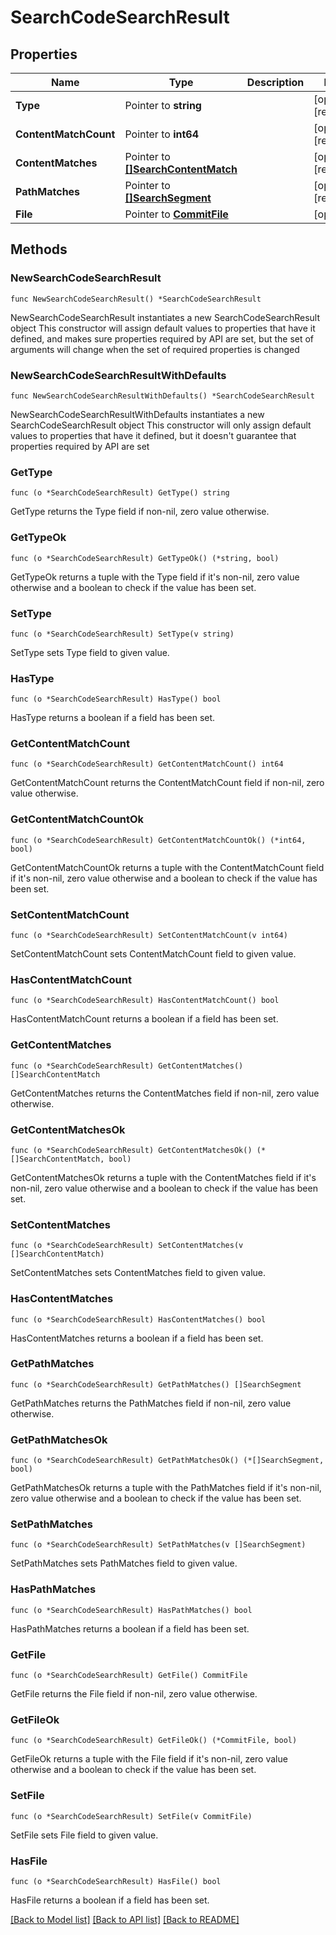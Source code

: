 # SearchCodeSearchResult

## Properties

Name | Type | Description | Notes
------------ | ------------- | ------------- | -------------
**Type** | Pointer to **string** |  | [optional] [readonly] 
**ContentMatchCount** | Pointer to **int64** |  | [optional] [readonly] 
**ContentMatches** | Pointer to [**[]SearchContentMatch**](SearchContentMatch.md) |  | [optional] [readonly] 
**PathMatches** | Pointer to [**[]SearchSegment**](SearchSegment.md) |  | [optional] [readonly] 
**File** | Pointer to [**CommitFile**](CommitFile.md) |  | [optional] 

## Methods

### NewSearchCodeSearchResult

`func NewSearchCodeSearchResult() *SearchCodeSearchResult`

NewSearchCodeSearchResult instantiates a new SearchCodeSearchResult object
This constructor will assign default values to properties that have it defined,
and makes sure properties required by API are set, but the set of arguments
will change when the set of required properties is changed

### NewSearchCodeSearchResultWithDefaults

`func NewSearchCodeSearchResultWithDefaults() *SearchCodeSearchResult`

NewSearchCodeSearchResultWithDefaults instantiates a new SearchCodeSearchResult object
This constructor will only assign default values to properties that have it defined,
but it doesn't guarantee that properties required by API are set

### GetType

`func (o *SearchCodeSearchResult) GetType() string`

GetType returns the Type field if non-nil, zero value otherwise.

### GetTypeOk

`func (o *SearchCodeSearchResult) GetTypeOk() (*string, bool)`

GetTypeOk returns a tuple with the Type field if it's non-nil, zero value otherwise
and a boolean to check if the value has been set.

### SetType

`func (o *SearchCodeSearchResult) SetType(v string)`

SetType sets Type field to given value.

### HasType

`func (o *SearchCodeSearchResult) HasType() bool`

HasType returns a boolean if a field has been set.

### GetContentMatchCount

`func (o *SearchCodeSearchResult) GetContentMatchCount() int64`

GetContentMatchCount returns the ContentMatchCount field if non-nil, zero value otherwise.

### GetContentMatchCountOk

`func (o *SearchCodeSearchResult) GetContentMatchCountOk() (*int64, bool)`

GetContentMatchCountOk returns a tuple with the ContentMatchCount field if it's non-nil, zero value otherwise
and a boolean to check if the value has been set.

### SetContentMatchCount

`func (o *SearchCodeSearchResult) SetContentMatchCount(v int64)`

SetContentMatchCount sets ContentMatchCount field to given value.

### HasContentMatchCount

`func (o *SearchCodeSearchResult) HasContentMatchCount() bool`

HasContentMatchCount returns a boolean if a field has been set.

### GetContentMatches

`func (o *SearchCodeSearchResult) GetContentMatches() []SearchContentMatch`

GetContentMatches returns the ContentMatches field if non-nil, zero value otherwise.

### GetContentMatchesOk

`func (o *SearchCodeSearchResult) GetContentMatchesOk() (*[]SearchContentMatch, bool)`

GetContentMatchesOk returns a tuple with the ContentMatches field if it's non-nil, zero value otherwise
and a boolean to check if the value has been set.

### SetContentMatches

`func (o *SearchCodeSearchResult) SetContentMatches(v []SearchContentMatch)`

SetContentMatches sets ContentMatches field to given value.

### HasContentMatches

`func (o *SearchCodeSearchResult) HasContentMatches() bool`

HasContentMatches returns a boolean if a field has been set.

### GetPathMatches

`func (o *SearchCodeSearchResult) GetPathMatches() []SearchSegment`

GetPathMatches returns the PathMatches field if non-nil, zero value otherwise.

### GetPathMatchesOk

`func (o *SearchCodeSearchResult) GetPathMatchesOk() (*[]SearchSegment, bool)`

GetPathMatchesOk returns a tuple with the PathMatches field if it's non-nil, zero value otherwise
and a boolean to check if the value has been set.

### SetPathMatches

`func (o *SearchCodeSearchResult) SetPathMatches(v []SearchSegment)`

SetPathMatches sets PathMatches field to given value.

### HasPathMatches

`func (o *SearchCodeSearchResult) HasPathMatches() bool`

HasPathMatches returns a boolean if a field has been set.

### GetFile

`func (o *SearchCodeSearchResult) GetFile() CommitFile`

GetFile returns the File field if non-nil, zero value otherwise.

### GetFileOk

`func (o *SearchCodeSearchResult) GetFileOk() (*CommitFile, bool)`

GetFileOk returns a tuple with the File field if it's non-nil, zero value otherwise
and a boolean to check if the value has been set.

### SetFile

`func (o *SearchCodeSearchResult) SetFile(v CommitFile)`

SetFile sets File field to given value.

### HasFile

`func (o *SearchCodeSearchResult) HasFile() bool`

HasFile returns a boolean if a field has been set.


[[Back to Model list]](../README.md#documentation-for-models) [[Back to API list]](../README.md#documentation-for-api-endpoints) [[Back to README]](../README.md)


